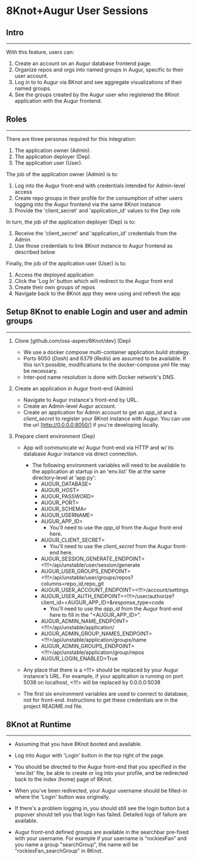 # **8Knot+Augur User Sessions**

## **Intro**

---

With this feature, users can:

1. Create an account on an Augur database frontend page.
2. Organize repos and orgs into named groups in Augur, specific to their user account.
3. Log in to to Augur via 8Knot and see aggregate visualizations of their named groups.
4. See the groups created by the Augur user who registered the 8Knot application with the Augur frontend.

## **Roles**

---

There are three personas required for this integration:

1. The application owner (Admin).
2. The application deployer (Dep).
3. The application user (User).

The job of the application owner (Admin) is to:

1. Log into the Augur front-end with credentials intended for Admin-level access
2. Create repo groups in their profile for the consumption of other users logging into the Augur frontend via the same 8Knot instance
3. Provide the 'client_secret' and 'application_id' values to the Dep role

In turn, the job of the application deployer (Dep) is to:

1. Receive the 'client_secret' and 'application_id' credentials from the Admin
2. Use those credentials to link 8Knot instance to Augur frontend as described below

Finally, the job of the application user (User) is to:

1. Access the deployed application
2. Click the 'Log In' button which will redirect to the Augur front end
3. Create their own groups of repos
4. Navigate back to the 8Knot app they were using and refresh the app

## **Setup 8Knot to enable Login and user and admin groups**

---

1. Clone [github.com/oss-aspen/8Knot/dev] (Dep)
   - We use a docker compose multi-container application build strategy.
   - Ports 8050 (*Dash*) and 6379 (*Redis*) are assumed to be available. If this isn't possible, modifications to the docker-compose.yml file may be necessary.
   - Inter-pod name resolution is done with Docker network's DNS.

2. Create an application in Augur front-end (Admin)
   - Navigate to Augur instance's front-end by URL.
   - Create an Admin-level Augur account.
   - Create an application for Admin account to get an *app_id* and a *client_secret* to register your 8Knot instance with Augur. You can use the url [http://0.0.0.0:8050/] if you're developing locally.

3. Prepare client environment (Dep)
   - App will communicate w/ Augur front-end via HTTP and w/ its database Augur instance via direct connection.
     - The following environment variables will need to be available to the application at startup in an 'env.list' file at the same directory-level at 'app.py':
       - AUGUR_DATABASE=
       - AUGUR_HOST=
       - AUGUR_PASSWORD=
       - AUGUR_PORT=
       - AUGUR_SCHEMA=
       - AUGUR_USERNAME=
       - AUGUR_APP_ID=
         - You'll need to use the *app_id* from the Augur front-end here.
       - AUGUR_CLIENT_SECRET=
         - You'll need to use the *client_secret* from the Augur front-end here.
       - AUGUR_SESSION_GENERATE_ENDPOINT=<!!!>/api/unstable/user/session/generate
       - AUGUR_USER_GROUPS_ENDPOINT=\<!!!\>/api/unstable/user/groups/repos?columns=repo_id,repo_git
       - AUGUR_USER_ACCOUNT_ENDPOINT=\<!!!\>/account/settings
       - AUGUR_USER_AUTH_ENDPOINT=\<!!!\>/user/authorize?client_id=<AUGUR_APP_ID>&response_type=code
         - You'll need to use the *app_id* from the Augur front-end here to fill in the "<AUGUR_APP_ID>".
       - AUGUR_ADMIN_NAME_ENDPOINT=\<!!!\>/api/unstable/application/
       - AUGUR_ADMIN_GROUP_NAMES_ENDPOINT=\<!!!\>/api/unstable/application/groups/name
       - AUGUR_ADMIN_GROUPS_ENDPOINT=\<!!!\>/api/unstable/application/group/repos
       - AUGUR_LOGIN_ENABLED=True

    - Any place that there is a \<!!!\> should be replaced by your Augur instance's URL. For example, if your application is running on port 5038 on localhost, \<!!!\> will be replaced by 0.0.0.0:5038
    - The first six environment variables are used to connect to database, not for front-end. Instructions to get these credentials are in the project README.md file.

## **8Knot at Runtime**

---

- Assuming that you have 8Knot booted and available.

- Log into Augur with 'Login' button in the top right of the page.

- You should be directed to the Augur front-end that you specified in the 'env.list' file, be able to create or log into your profile, and be redirected back to the index (home) page of 8Knot.

- When you've been redirected, your Augur username should be filled-in where the 'Login' button was originally.

- If there's a problem logging in, you should still see the login button but a popover should tell you that login has failed. Detailed logs of failure are available.

- Augur front-end defined groups are available in the searchbar pre-fixed with your username. For example if your username is "rockiesFan" and you name a group "searchGroup", the name will be "rockiesFan_searchGroup" in 8Knot.
